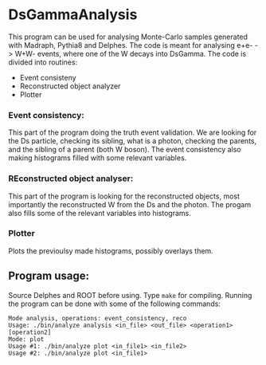 # DsGammaAnalysis

This program can be used for analysing Monte-Carlo samples generated with Madraph, Pythia8 and Delphes. The code is meant for analysing e+e- -> W+W- events, where one of the W decays into DsGamma. The code is divided into routines: 
- Event consisteny
- Reconstructed object analyzer
- Plotter

### Event consistency:

This part of the program doing the truth event validation. We are looking for the Ds particle, checking its sibling, what is a photon, checking the parents, and the sibling of a parent (both W boson). The event consistency also making histograms filled with some relevant variables.

### REconstructed object analyser:

This part of the program is looking for the reconstructed objects, most importantly the reconstructed W from the Ds and the photon. The progam also fills some of the relevant variables into histograms. 

### Plotter

Plots the previoulsy made histograms, possibly overlays them. 


## Program usage: 

Source Delphes and ROOT before using. Type `make` for compiling. Running the program can be done with some of the following commands: 

```
Mode analysis, operations: event_consistency, reco
Usage: ./bin/analyze analysis <in_file> <out_file> <operation1> [operation2]
Mode: plot
Usage #1: ./bin/analyze plot <in_file1> <in_file2>
Usage #2: ./bin/analyze plot <in_file1>
```
